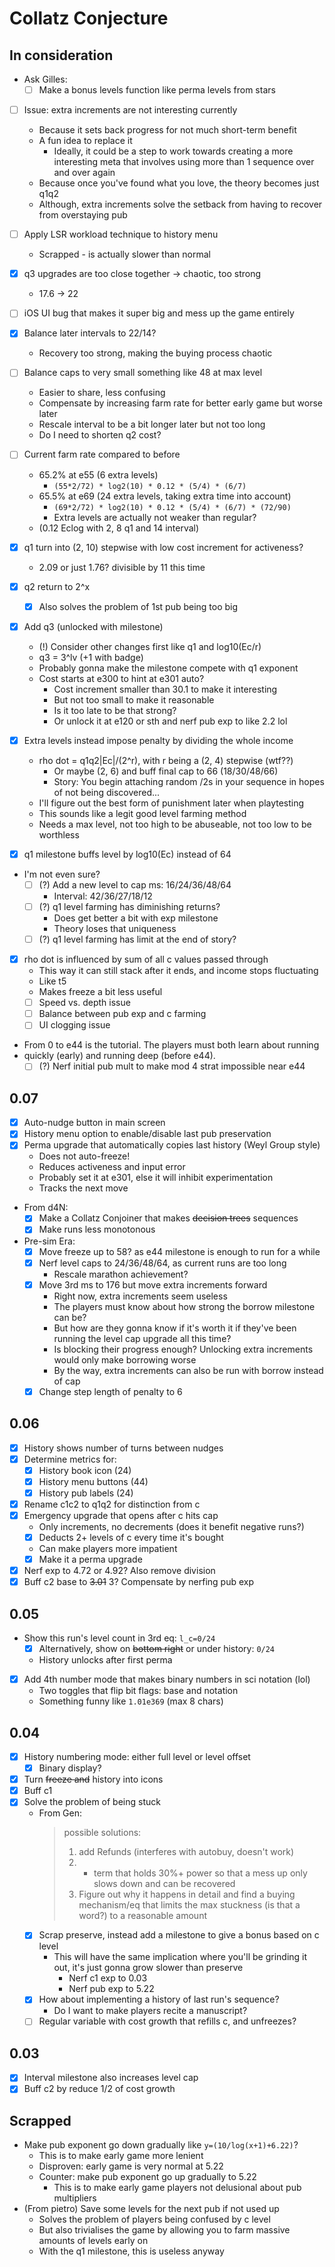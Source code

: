 # Collatz Conjecture

## In consideration

- Ask Gilles:
  - [ ] Make a bonus levels function like perma levels from stars

- [ ] Issue: extra increments are not interesting currently
  - Because it sets back progress for not much short-term benefit
  - A fun idea to replace it
    - Ideally, it could be a step to work towards creating a more interesting meta that involves using more than 1 sequence over and over again
  - Because once you've found what you love, the theory becomes just q1q2
  - Although, extra increments solve the setback from having to recover from overstaying pub

- [ ] Apply LSR workload technique to history menu
  - Scrapped - is actually slower than normal
- [x] q3 upgrades are too close together -> chaotic, too strong
  - 17.6 -> 22
- [ ] iOS UI bug that makes it super big and mess up the game entirely

- [x] Balance later intervals to 22/14?
  - Recovery too strong, making the buying process chaotic

- [ ] Balance caps to very small something like 48 at max level
  - Easier to share, less confusing
  - Compensate by increasing farm rate for better early game but worse later
  - Rescale interval to be a bit longer later but not too long
  - Do I need to shorten q2 cost?

- [ ] Current farm rate compared to before
  - 65.2% at e55 (6 extra levels)
    - `(55*2/72) * log2(10) * 0.12 * (5/4) * (6/7)`
  - 65.5% at e69 (24 extra levels, taking extra time into account)
    - `(69*2/72) * log2(10) * 0.12 * (5/4) * (6/7) * (72/90)`
    - Extra levels are actually not weaker than regular?
  - (0.12 Eclog with 2, 8 q1 and 14 interval)

- [x] q1 turn into (2, 10) stepwise with low cost increment for activeness?
  - 2.09 or just 1.76? divisible by 11 this time
- [x] q2 return to 2^x
  - [x] Also solves the problem of 1st pub being too big
- [x] Add q3 (unlocked with milestone)
  - (!) Consider other changes first like q1 and log10(Ec/r)
  - q3 = 3^lv (+1 with badge)
  - Probably gonna make the milestone compete with q1 exponent
  - Cost starts at e300 to hint at e301 auto?
    - Cost increment smaller than 30.1 to make it interesting
    - But not too small to make it reasonable
    - Is it too late to be that strong?
    - Or unlock it at e120 or sth and nerf pub exp to like 2.2 lol
- [x] Extra levels instead impose penalty by dividing the whole income
  - rho dot = q1q2|Ec|/(2^r), with r being a (2, 4) stepwise (wtf??)
    - Or maybe (2, 6) and buff final cap to 66 (18/30/48/66)
    - Story: You begin attaching random /2s in your sequence in hopes of not being discovered...
  - I'll figure out the best form of punishment later when playtesting
  - This sounds like a legit good level farming method
  - Needs a max level, not too high to be abuseable, not too low to be worthless
- [x] q1 milestone buffs level by log10(Ec) instead of 64
- I'm not even sure?
  - [ ] (?) Add a new level to cap ms: 16/24/36/48/64
    - Interval: 42/36/27/18/12
  - [ ] (?) q1 level farming has diminishing returns?
    - Does get better a bit with exp milestone
    - Theory loses that uniqueness
  - [ ] (?) q1 level farming has limit at the end of story?

- [x] rho dot is influenced by sum of all c values passed through
  - This way it can still stack after it ends, and income stops fluctuating
  - Like t5
  - Makes freeze a bit less useful
  - [ ] Speed vs. depth issue
  - [ ] Balance between pub exp and c farming
  - [ ] UI clogging issue
- From 0 to e44 is the tutorial. The players must both learn about running
- quickly (early) and running deep (before e44).
  - [ ] (?) Nerf initial pub mult to make mod 4 strat impossible near e44

## 0.07

- [x] Auto-nudge button in main screen
- [x] History menu option to enable/disable last pub preservation
- [x] Perma upgrade that automatically copies last history (Weyl Group style)
  - Does not auto-freeze!
  - Reduces activeness and input error
  - Probably set it at e301, else it will inhibit experimentation
  - Tracks the next move
- From d4N:
  - [x] Make a Collatz Conjoiner that makes ~~decision trees~~ sequences
  - [x] Make runs less monotonous

- Pre-sim Era:
  - [x] Move freeze up to 58? as e44 milestone is enough to run for a while
  - [x] Nerf level caps to 24/36/48/64, as current runs are too long
    - Rescale marathon achievement?
  - [x] Move 3rd ms to 176 but move extra increments forward
    - Right now, extra increments seem useless
    - The players must know about how strong the borrow milestone can be?
    - But how are they gonna know if it's worth it if they've been running the
    level cap upgrade all this time?
    - Is blocking their progress enough? Unlocking extra increments would only
    make borrowing worse
    - By the way, extra increments can also be run with borrow instead of cap
  - [x] Change step length of penalty to 6

## 0.06

- [x] History shows number of turns between nudges
- [x] Determine metrics for:
  - [x] History book icon (24)
  - [x] History menu buttons (44)
  - [x] History pub labels (24)
- [x] Rename c1c2 to q1q2 for distinction from c
- [x] Emergency upgrade that opens after c hits cap
  - Only increments, no decrements (does it benefit negative runs?)
  - [x] Deducts 2+ levels of c every time it's bought
  - Can make players more impatient
  - [x] Make it a perma upgrade
- [x] Nerf exp to 4.72 or 4.92? Also remove division
- [x] Buff c2 base to ~~3.01~~ 3? Compensate by nerfing pub exp

## 0.05

- Show this run's level count in 3rd eq: `l_c=0/24`
  - [x] Alternatively, show on ~~bottom right~~ or under history: `0/24`
  - History unlocks after first perma
- [x] Add 4th number mode that makes binary numbers in sci notation (lol)
  - Two toggles that flip bit flags: base and notation
  - Something funny like `1.01e369` (max 8 chars)

## 0.04

- [x] History numbering mode: either full level or level offset
  - [x] Binary display?
- [x] Turn ~~freeze and~~ history into icons
- [x] Buff c1
- [x] Solve the problem of being stuck
  - From Gen:
    > possible solutions:
    > 1. add Refunds (interferes with autobuy, doesn't work)
    > 2. + term that holds 30%+ power so that a mess up only slows down and can be recovered
    > 3. Figure out why it happens in detail and find a buying mechanism/eq that limits the max stuckness (is that a word?) to a reasonable amount
  - [x] Scrap preserve, instead add a milestone to give a bonus based on c level
    - This will have the same implication where you'll be grinding it out, it's
    just gonna grow slower than preserve
      - Nerf c1 exp to 0.03
      - Nerf pub exp to 5.22
  - [x] How about implementing a history of last run's sequence?
    - Do I want to make players recite a manuscript?
  - [ ] Regular variable with cost growth that refills c, and unfreezes?

## 0.03

- [x] Interval milestone also increases level cap
- [x] Buff c2 by reduce 1/2 of cost growth

## Scrapped

- Make pub exponent go down gradually like `y=(10/log(x+1)+6.22)`?
  - This is to make early game more lenient
  - Disproven: early game is very normal at 5.22
  - Counter: make pub exponent go up gradually to 5.22
    - This is to make early game players not delusional about pub multipliers
- (From pietro) Save some levels for the next pub if not used up
  - Solves the problem of players being confused by c level
  - But also trivialises the game by allowing you to farm massive amounts of
  levels early on
  - With the q1 milestone, this is useless anyway
